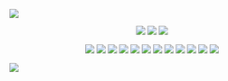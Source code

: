 <!--
**leafoffaith/leafoffaith** is a ✨ _special_ ✨ repository because its `README.md` (this file) appears on your GitHub profile.
-->
<p align="center">
 
</p align="center">
<img src="https://i.imgur.com/YU4ctSw.png" />

<p align="center">
 
 <img src="https://badges.pufler.dev/visits/leafoffaith/leafoffaith"/> 
 <img src="https://badges.pufler.dev/repos/leafoffaith"/>
 <img src="https://badges.pufler.dev/commits/monthly/leafoffaith" />

</p>

<p align="center">
<img src="https://img.shields.io/badge/-java-E34A86?style=flat-square&logo=java"/>
<img src="https://img.shields.io/badge/-HTML5-E34F26?style=flat-square&logo=html5&logoColor=white"/>
<img src="https://img.shields.io/badge/-CSS3-1572B6?style=flat-square&logo=css3"/>
<img src="https://img.shields.io/badge/-Bootstrap-563D7C?style=flat-square&logo=bootstrap"/>
<img src="https://img.shields.io/badge/-Heroku-430098?style=flat-square&logo=heroku"/>
<img src="https://img.shields.io/badge/-JavaScript-black?style=flat-square&logo=javascript"/>
<img src="https://img.shields.io/badge/-Nodejs-black?style=flat-square&logo=Node.js"/>
<img src="https://img.shields.io/badge/-React-black?style=flat-square&logo=react"/>
<img src="https://img.shields.io/badge/-MongoDB-black?style=flat-square&logo=mongodb"/>
<img src="https://img.shields.io/badge/-MySQL-black?style=flat-square&logo=mysql"/>
<img src="https://img.shields.io/badge/-Git-black?style=flat-square&logo=git"/>
<img src="https://img.shields.io/badge/-GitHub-black?style=flat-square&logo=github"/>
</p>

<picture>
  <source
    srcset="https://github-readme-stats.vercel.app/api?username=leafoffaith&show_icons=true&theme=dark"
    media="(prefers-color-scheme: dark)"
  />
  <source
    srcset="https://github-readme-stats.vercel.app/api?username=leafoffaith&show_icons=true"
    media="(prefers-color-scheme: light), (prefers-color-scheme: no-preference)"
  />
  <img src="https://github-readme-stats.vercel.app/api?username=leafoffaith&show_icons=true&theme=radical" />
</picture>

<!-- <p align = "center">
 <img  src="https://github-readme-streak-stats.herokuapp.com/?user=leafoffaith&show_icons=true&locale=en&layout=compact&theme=radical&line_height=0" />
</p>  -->
